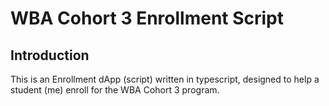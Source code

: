 # WBA Cohort 3 Enrollment Script

## Introduction

This is an Enrollment dApp (script) written in typescript, designed to help a student (me) enroll for the WBA Cohort 3 program.
